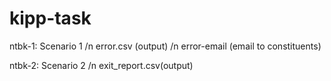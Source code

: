 # kipp-task

ntbk-1: Scenario 1 
/n error.csv (output)
/n error-email (email to constituents)

ntbk-2: Scenario 2
/n exit_report.csv(output)
